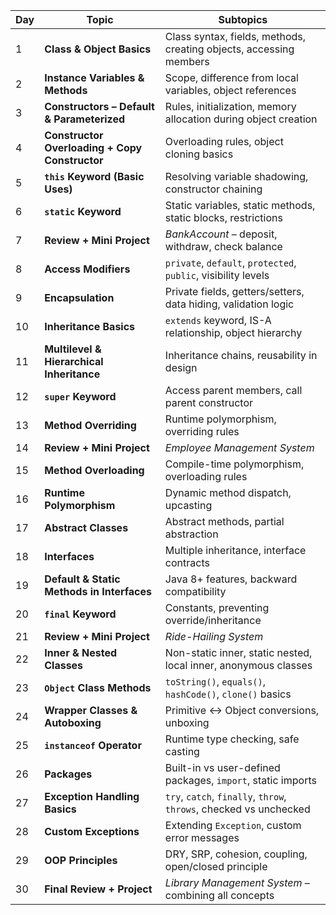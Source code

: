 | Day | Topic                                          | Subtopics                                                          |
| --- | ---------------------------------------------- | ------------------------------------------------------------------ |
| 1   | **Class & Object Basics**                      | Class syntax, fields, methods, creating objects, accessing members |
| 2   | **Instance Variables & Methods**               | Scope, difference from local variables, object references          |
| 3   | **Constructors – Default & Parameterized**     | Rules, initialization, memory allocation during object creation    |
| 4   | **Constructor Overloading + Copy Constructor** | Overloading rules, object cloning basics                           |
| 5   | **`this` Keyword (Basic Uses)**                | Resolving variable shadowing, constructor chaining                 |
| 6   | **`static` Keyword**                           | Static variables, static methods, static blocks, restrictions      |
| 7   | **Review + Mini Project**                      | *BankAccount* – deposit, withdraw, check balance                   |
| 8   | **Access Modifiers**                           | `private`, `default`, `protected`, `public`, visibility levels     |
| 9   | **Encapsulation**                              | Private fields, getters/setters, data hiding, validation logic     |
| 10  | **Inheritance Basics**                         | `extends` keyword, IS-A relationship, object hierarchy             |
| 11  | **Multilevel & Hierarchical Inheritance**      | Inheritance chains, reusability in design                          |
| 12  | **`super` Keyword**                            | Access parent members, call parent constructor                     |
| 13  | **Method Overriding**                          | Runtime polymorphism, overriding rules                             |
| 14  | **Review + Mini Project**                      | *Employee Management System*                                       |
| 15  | **Method Overloading**                         | Compile-time polymorphism, overloading rules                       |
| 16  | **Runtime Polymorphism**                       | Dynamic method dispatch, upcasting                                 |
| 17  | **Abstract Classes**                           | Abstract methods, partial abstraction                              |
| 18  | **Interfaces**                                 | Multiple inheritance, interface contracts                          |
| 19  | **Default & Static Methods in Interfaces**     | Java 8+ features, backward compatibility                           |
| 20  | **`final` Keyword**                            | Constants, preventing override/inheritance                         |
| 21  | **Review + Mini Project**                      | *Ride-Hailing System*                                              |
| 22  | **Inner & Nested Classes**                     | Non-static inner, static nested, local inner, anonymous classes    |
| 23  | **`Object` Class Methods**                     | `toString()`, `equals()`, `hashCode()`, `clone()` basics           |
| 24  | **Wrapper Classes & Autoboxing**               | Primitive ↔ Object conversions, unboxing                           |
| 25  | **`instanceof` Operator**                      | Runtime type checking, safe casting                                |
| 26  | **Packages**                                   | Built-in vs user-defined packages, `import`, static imports        |
| 27  | **Exception Handling Basics**                  | `try`, `catch`, `finally`, `throw`, `throws`, checked vs unchecked |
| 28  | **Custom Exceptions**                          | Extending `Exception`, custom error messages                       |
| 29  | **OOP Principles**                             | DRY, SRP, cohesion, coupling, open/closed principle                |
| 30  | **Final Review + Project**                     | *Library Management System* – combining all concepts               |
